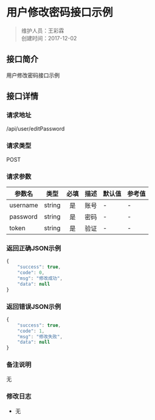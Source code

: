 # 用户修改密码接口示例
>维护人员：王彩霖  
>创建时间：2017-12-02

## 接口简介
用户修改密码接口示例  

## 接口详情

### 请求地址
/api/user/editPassword

### 请求类型
POST

### 请求参数
| 参数名 | 类型 | 必填 | 描述 | 默认值 | 参考值 |
| --- | :---: | :---: | --- | --- | --- |
| username | string | 是 | 账号 | - | - |
| password | string | 是 | 密码 | - | - |
| token | string | 是 | 验证 | - | - |

### 返回正确JSON示例
```javascript
{
    "success": true,
    "code": 0,
    "msg": "修改成功",
    "data": null
}
```
### 返回错误JSON示例
```javascript
{
    "success": true,
    "code": 1,
    "msg": "修改失败",
    "data": null
}
```

### 备注说明
无

### 修改日志
- 无
